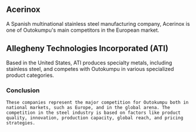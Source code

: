## Acerinox
A Spanish multinational stainless steel manufacturing company, Acerinox is one of Outokumpu's main competitors in the European market.

## Allegheny Technologies Incorporated (ATI)
Based in the United States, ATI produces specialty metals, including stainless steel, and competes with Outokumpu in various specialized product categories.

### Conclusion
    These companies represent the major competition for Outokumpu both in national markets, such as Europe, and in the global arena. The competition in the steel industry is based on factors like product quality, innovation, production capacity, global reach, and pricing strategies.
